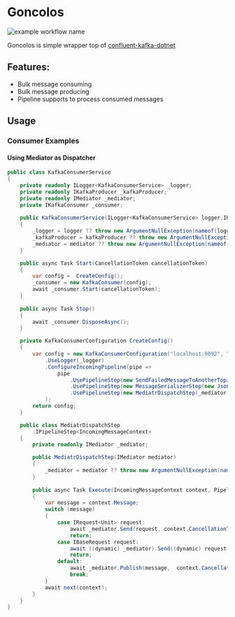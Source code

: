 Goncolos
=====================================================

![example workflow name](https://github.com/Trendyol/goncolos/workflows/Test/badge.svg)

Goncolos is simple wrapper top of [confluent-kafka-dotnet](https://github.com/confluentinc/confluent-kafka-dotnet)

## Features:

- Bulk message consuming
- Bulk message producing
- Pipeline supports to process consumed messages 

## Usage

### Consumer Examples 

#### Using Mediator as Dispatcher

```csharp
public class KafkaConsumerService
{
    private readonly ILogger<KafkaConsumerService> _logger;
    private readonly IKafkaProducer _kafkaProducer;
    private readonly IMediator _mediator;
    private IKafkaConsumer _consumer;
    
    public KafkaConsumerService(ILogger<KafkaConsumerService> logger,IKafkaProducer kafkaProducer,IMediator mediator)
    {
        _logger = logger ?? throw new ArgumentNullException(nameof(logger));
        _kafkaProducer = kafkaProducer ?? throw new ArgumentNullException(nameof(kafkaProducer));
        _mediator = mediator ?? throw new ArgumentNullException(nameof(mediator));
    }

    public async Task Start(CancellationToken cancellationToken)
    {
        var config =  CreateConfig();
        _consumer = new KafkaConsumer(config);
        await _consumer.Start(cancellationToken);
    }
    
    public async Task Stop()
    {
        await _consumer.DisposeAsync();
    }

    private KafkaConsumerConfiguration CreateConfig()
    {
        var config = new KafkaConsumerConfiguration("localhost:9092", "consumer-group-name", "ProductCreated")
            .UseLogger(_logger)
            .ConfigureIncomingPipeline(pipe =>
                pipe
                    .UsePipelineStep(new SendFailedMessageToAnotherTopicStep(_logger, _kafkaProducer, new SendFailedMessageToAnotherTopicStepOptions("ProductCreatedErrorTopic")))
                    .UsePipelineStep(new MessageSerializerStep(new JsonMessageSerializer()))
                    .UsePipelineStep(new MediatrDispatchStep(_mediator))
            );
        return config;
    }

    public class MediatrDispatchStep
        :IPipelineStep<IncomingMessageContext>
    {
        private readonly IMediator _mediator;

        public MediatrDispatchStep(IMediator mediator)
        {
            _mediator = mediator ?? throw new ArgumentNullException(nameof(mediator));
        }
    
        public async Task Execute(IncomingMessageContext context, PipelineStepDelegate<IncomingMessageContext> next)
        {
            var message = context.Message;
            switch (message)
            {
                case IRequest<Unit> request:
                    await _mediator.Send(request, context.CancellationToken);
                    return;
                case IBaseRequest request:
                    await ((dynamic) _mediator).Send((dynamic) request,  context.CancellationToken);
                    return;
                default:
                    await _mediator.Publish(message,  context.CancellationToken);
                    break;
            }
            await next(context);
        }
    }
}
```